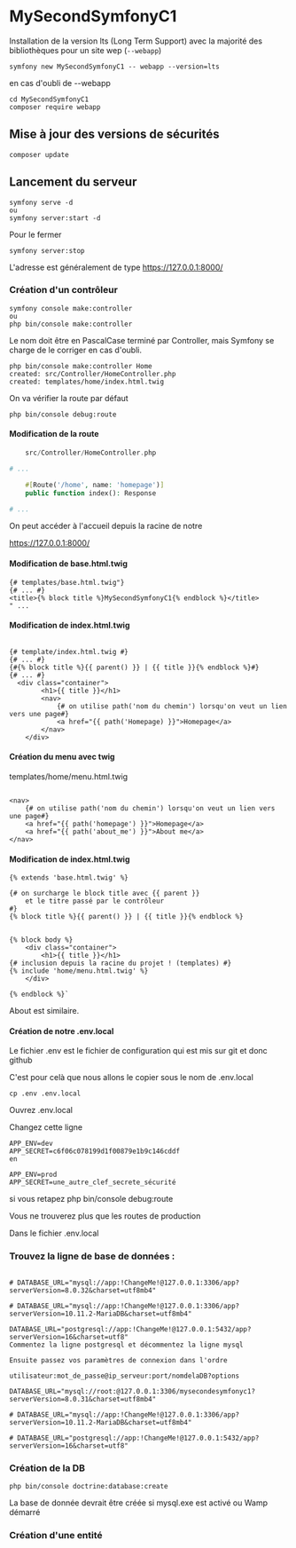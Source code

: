 # MySecondSymfonyC1

Installation de la version lts (Long Term Support) avec la majorité des bibliothèques pour un site wep (`--webapp`)

    symfony new MySecondSymfonyC1 -- webapp --version=lts

en cas d'oubli de --webapp

    cd MySecondSymfonyC1
    composer require webapp

## Mise à jour des versions de sécurités

    composer update

## Lancement du serveur

    symfony serve -d
    ou
    symfony server:start -d

Pour le fermer

    symfony server:stop

L'adresse est généralement de type https://127.0.0.1:8000/

### Création d'un contrôleur

    symfony console make:controller
    ou
    php bin/console make:controller

Le nom doit être en PascalCase terminé par Controller, mais Symfony se charge de le corriger en cas d'oubli.

    php bin/console make:controller Home
    created: src/Controller/HomeController.php
    created: templates/home/index.html.twig

On va vérifier la route par défaut

    php bin/console debug:route

#### Modification de la route

```php
    src/Controller/HomeController.php

# ...

    #[Route('/home', name: 'homepage')]
    public function index(): Response

# ...

```

On peut accéder à l'accueil depuis la racine de notre

https://127.0.0.1:8000/

#### Modification de base.html.twig

```twig
{# templates/base.html.twig"}
{# ... #}
<title>{% block title %}MySecondSymfonyC1{% endblock %}</title>
" ...

```

#### Modification de index.html.twig

```twig

{# template/index.html.twig #}
{# ... #}
{#{% block title %}{{ parent() }} | {{ title }}{% endblock %}#}
{# ... #}
  <div class="container">
        <h1>{{ title }}</h1>
        <nav>
            {# on utilise path('nom du chemin') lorsqu'on veut un lien vers une page#}
            <a href="{{ path('Homepage) }}">Homepage</a>
        </nav>
    </div>

```

#### Création du menu avec twig

templates/home/menu.html.twig

```twig

<nav>
    {# on utilise path('nom du chemin') lorsqu'on veut un lien vers une page#}
    <a href="{{ path('homepage') }}">Homepage</a>
    <a href="{{ path('about_me') }}">About me</a>
</nav>

```

#### Modification de index.html.twig

```
{% extends 'base.html.twig' %}

{# on surcharge le block title avec {{ parent }}
    et le titre passé par le contrôleur
#}
{% block title %}{{ parent() }} | {{ title }}{% endblock %}


{% block body %}
    <div class="container">
        <h1>{{ title }}</h1>
{# inclusion depuis la racine du projet ! (templates) #}
{% include 'home/menu.html.twig' %}
    </div>

{% endblock %}`
```

About est similaire.

#### Création de notre .env.local

Le fichier .env est le fichier de configuration qui est mis sur git et donc github

C'est pour celà que nous allons le copier sous le nom de .env.local

```
cp .env .env.local
```

Ouvrez .env.local

Changez cette ligne

```
APP_ENV=dev
APP_SECRET=c6f06c078199d1f00879e1b9c146cddf
en

APP_ENV=prod
APP_SECRET=une_autre_clef_secrete_sécurité
```

si vous retapez php bin/console debug:route

Vous ne trouverez plus que les routes de production

Dans le fichier .env.local

### Trouvez la ligne de base de données :

```

# DATABASE_URL="mysql://app:!ChangeMe!@127.0.0.1:3306/app?serverVersion=8.0.32&charset=utf8mb4"

# DATABASE_URL="mysql://app:!ChangeMe!@127.0.0.1:3306/app?serverVersion=10.11.2-MariaDB&charset=utf8mb4"

DATABASE_URL="postgresql://app:!ChangeMe!@127.0.0.1:5432/app?serverVersion=16&charset=utf8"
Commentez la ligne postgresql et décommentez la ligne mysql

Ensuite passez vos paramètres de connexion dans l'ordre

utilisateur:mot_de_passe@ip_serveur:port/nomdelaDB?options

DATABASE_URL="mysql://root:@127.0.0.1:3306/mysecondesymfonyc1?serverVersion=8.0.31&charset=utf8mb4"

# DATABASE_URL="mysql://app:!ChangeMe!@127.0.0.1:3306/app?serverVersion=10.11.2-MariaDB&charset=utf8mb4"

# DATABASE_URL="postgresql://app:!ChangeMe!@127.0.0.1:5432/app?serverVersion=16&charset=utf8"

```

### Création de la DB

```
php bin/console doctrine:database:create

```

La base de donnée devrait être créée si mysql.exe est activé ou Wamp démarré

### Création d'une entité
